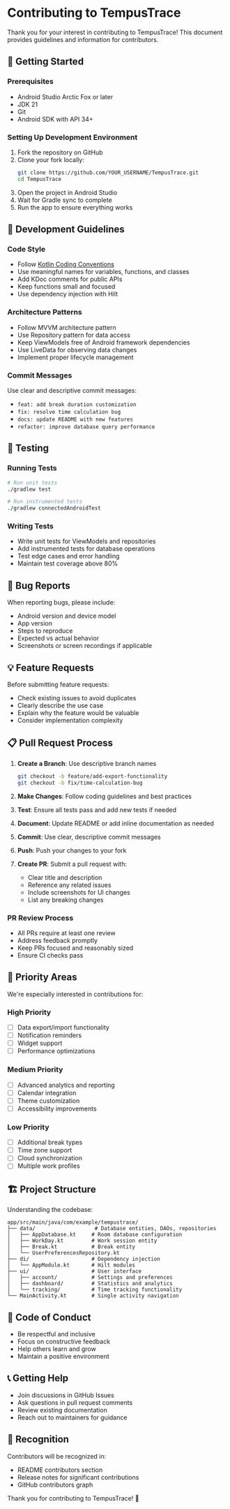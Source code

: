 # Contributing to TempusTrace

Thank you for your interest in contributing to TempusTrace! This document provides guidelines and information for contributors.

## 🚀 Getting Started

### Prerequisites
- Android Studio Arctic Fox or later
- JDK 21
- Git
- Android SDK with API 34+

### Setting Up Development Environment
1. Fork the repository on GitHub
2. Clone your fork locally:
   ```bash
   git clone https://github.com/YOUR_USERNAME/TempusTrace.git
   cd TempusTrace
   ```
3. Open the project in Android Studio
4. Wait for Gradle sync to complete
5. Run the app to ensure everything works

## 📝 Development Guidelines

### Code Style
- Follow [Kotlin Coding Conventions](https://kotlinlang.org/docs/coding-conventions.html)
- Use meaningful names for variables, functions, and classes
- Add KDoc comments for public APIs
- Keep functions small and focused
- Use dependency injection with Hilt

### Architecture Patterns
- Follow MVVM architecture pattern
- Use Repository pattern for data access
- Keep ViewModels free of Android framework dependencies
- Use LiveData for observing data changes
- Implement proper lifecycle management

### Commit Messages
Use clear and descriptive commit messages:
- `feat: add break duration customization`
- `fix: resolve time calculation bug`
- `docs: update README with new features`
- `refactor: improve database query performance`

## 🧪 Testing

### Running Tests
```bash
# Run unit tests
./gradlew test

# Run instrumented tests
./gradlew connectedAndroidTest
```

### Writing Tests
- Write unit tests for ViewModels and repositories
- Add instrumented tests for database operations
- Test edge cases and error handling
- Maintain test coverage above 80%

## 🐛 Bug Reports

When reporting bugs, please include:
- Android version and device model
- App version
- Steps to reproduce
- Expected vs actual behavior
- Screenshots or screen recordings if applicable

## 💡 Feature Requests

Before submitting feature requests:
- Check existing issues to avoid duplicates
- Clearly describe the use case
- Explain why the feature would be valuable
- Consider implementation complexity

## 📋 Pull Request Process

1. **Create a Branch**: Use descriptive branch names
   ```bash
   git checkout -b feature/add-export-functionality
   git checkout -b fix/time-calculation-bug
   ```

2. **Make Changes**: Follow coding guidelines and best practices

3. **Test**: Ensure all tests pass and add new tests if needed

4. **Document**: Update README or add inline documentation as needed

5. **Commit**: Use clear, descriptive commit messages

6. **Push**: Push your changes to your fork

7. **Create PR**: Submit a pull request with:
   - Clear title and description
   - Reference any related issues
   - Include screenshots for UI changes
   - List any breaking changes

### PR Review Process
- All PRs require at least one review
- Address feedback promptly
- Keep PRs focused and reasonably sized
- Ensure CI checks pass

## 🎯 Priority Areas

We're especially interested in contributions for:

### High Priority
- [ ] Data export/import functionality
- [ ] Notification reminders
- [ ] Widget support
- [ ] Performance optimizations

### Medium Priority
- [ ] Advanced analytics and reporting
- [ ] Calendar integration
- [ ] Theme customization
- [ ] Accessibility improvements

### Low Priority
- [ ] Additional break types
- [ ] Time zone support
- [ ] Cloud synchronization
- [ ] Multiple work profiles

## 🏗️ Project Structure

Understanding the codebase:
```
app/src/main/java/com/example/tempustrace/
├── data/                   # Database entities, DAOs, repositories
│   ├── AppDatabase.kt     # Room database configuration
│   ├── WorkDay.kt         # Work session entity
│   ├── Break.kt           # Break entity
│   └── UserPreferencesRepository.kt
├── di/                    # Dependency injection
│   └── AppModule.kt       # Hilt modules
├── ui/                    # User interface
│   ├── account/           # Settings and preferences
│   ├── dashboard/         # Statistics and analytics
│   └── tracking/          # Time tracking functionality
└── MainActivity.kt        # Single activity navigation
```

## 🤝 Code of Conduct

- Be respectful and inclusive
- Focus on constructive feedback
- Help others learn and grow
- Maintain a positive environment

## 📞 Getting Help

- Join discussions in GitHub Issues
- Ask questions in pull request comments
- Review existing documentation
- Reach out to maintainers for guidance

## 🎉 Recognition

Contributors will be recognized in:
- README contributors section
- Release notes for significant contributions
- GitHub contributors graph

Thank you for contributing to TempusTrace! 🚀